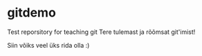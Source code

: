 # gitdemo
Test reporsitory for teaching git
Tere tulemast ja rõõmsat git'imist!

Siin võiks veel üks rida olla :)
